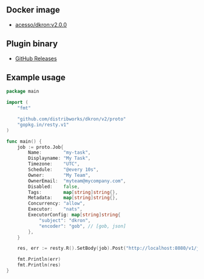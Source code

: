 ## Docker image

* [acesso/dkron:v2.0.0](http://hub.docker.com/r/acesso/dkron)

## Plugin binary

* [GitHub Releases](https://github.com/acesso-io/dkron-executor-nats/releases)

## Example usage

```go
package main

import (
	"fmt"

	"github.com/distribworks/dkron/v2/proto"
	"gopkg.in/resty.v1"
)

func main() {
	job := proto.Job{
		Name:        "my-task",
		Displayname: "My Task",
		Timezone:    "UTC",
		Schedule:    "@every 10s",
		Owner:       "My Team",
		OwnerEmail:  "myteam@mycompany.com",
		Disabled:    false,
		Tags:        map[string]string{},
		Metadata:    map[string]string{},
		Concurrency: "allow",
		Executor:    "nats",
		ExecutorConfig: map[string]string{
            "subject": "dkron",
            "encoder": "gob", // [gob, json]
		},
	}

	res, err := resty.R().SetBody(job).Post("http://localhost:8080/v1/jobs")

	fmt.Println(err)
	fmt.Println(res)
}
```
